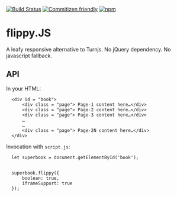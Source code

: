 [![Build Status](https://travis-ci.org/marvindanig/flippy.JS.svg?branch=master)](https://travis-ci.org/marvindanig/flippy.JS) 
[![Commitizen friendly](https://img.shields.io/badge/commitizen-friendly-brightgreen.svg)](http://commitizen.github.io/cz-cli/)
[![npm](https://img.shields.io/npm/dt/flippy.JS.svg?maxAge=2592000)](https://www.npmjs.com/package/flippy)

# flippy.JS

A leafy responsive alternative to Turnjs. No jQuery dependency. No javascript fallback.

## API

In your HTML:

```
  <div id = "book"> 
      <div class = "page"> Page-1 content here…</div>
      <div class = "page"> Page-2 content here…</div>
      <div class = "page"> Page-3 content here…</div>
      …
      …
      <div class = "page"> Page-2N content here…</div>
  </div>

```

Invocation with `script.js`:

```
  let superbook = document.getElementById('book');
  

  superbook.flippy({
      boolean: true,
      iframeSupport: true
  });

```